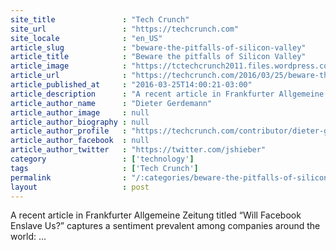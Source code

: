 ```yaml
---
site_title               : "Tech Crunch"
site_url                 : "https://techcrunch.com"
site_locale              : "en_US"
article_slug             : "beware-the-pitfalls-of-silicon-valley"
article_title            : "Beware the pitfalls of Silicon Valley"
article_image            : "https://tctechcrunch2011.files.wordpress.com/2016/03/datapitfall.jpg?w=764&h=400&crop=1"
article_url              : "https://techcrunch.com/2016/03/25/beware-the-pitfalls-of-silicon-valley/"
article_published_at     : "2016-03-25T14:00:21-03:00"
article_description      : "A recent article in Frankfurter Allgemeine Zeitung titled “Will Facebook Enslave Us?” captures a sentiment prevalent among companies around the world: ..."
article_author_name      : "Dieter Gerdemann"
article_author_image     : null
article_author_biography : null
article_author_profile   : "https://techcrunch.com/contributor/dieter-gerdemann/"
article_author_facebook  : null
article_author_twitter   : "https://twitter.com/jshieber"
category                 : ['technology']
tags                     : ['Tech Crunch']
permalink                : "/:categories/beware-the-pitfalls-of-silicon-valley/"
layout                   : post
---
```


A recent article in Frankfurter Allgemeine Zeitung titled “Will Facebook Enslave Us?” captures a sentiment prevalent among companies around the world: ...

